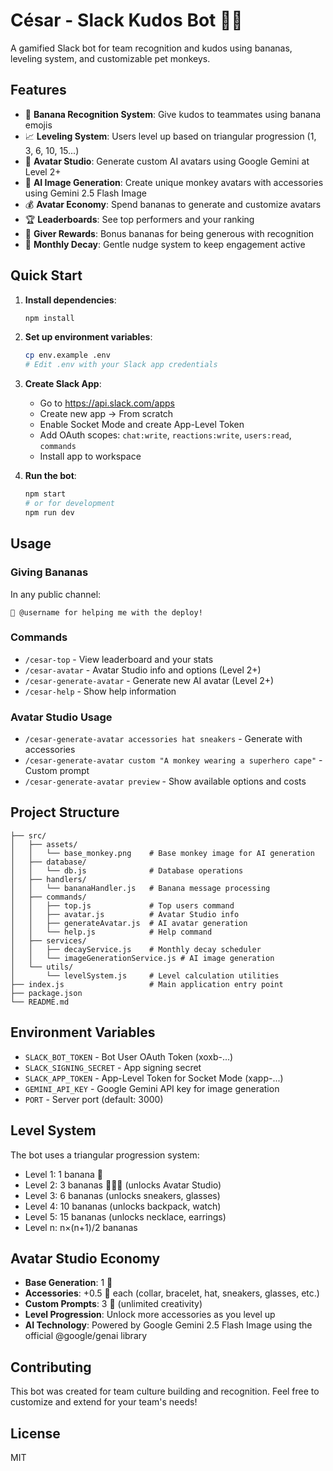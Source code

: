 # César - Slack Kudos Bot 🐒🍌

A gamified Slack bot for team recognition and kudos using bananas, leveling system, and customizable pet monkeys.

## Features

- 🍌 **Banana Recognition System**: Give kudos to teammates using banana emojis
- 📈 **Leveling System**: Users level up based on triangular progression (1, 3, 6, 10, 15...)
- 🎨 **Avatar Studio**: Generate custom AI avatars using Google Gemini at Level 2+
- 🤖 **AI Image Generation**: Create unique monkey avatars with accessories using Gemini 2.5 Flash Image
- 💰 **Avatar Economy**: Spend bananas to generate and customize avatars
- 🏆 **Leaderboards**: See top performers and your ranking
- 🎁 **Giver Rewards**: Bonus bananas for being generous with recognition
- 🔄 **Monthly Decay**: Gentle nudge system to keep engagement active

## Quick Start

1. **Install dependencies**:
   ```bash
   npm install
   ```

2. **Set up environment variables**:
   ```bash
   cp env.example .env
   # Edit .env with your Slack app credentials
   ```

3. **Create Slack App**:
   - Go to https://api.slack.com/apps
   - Create new app → From scratch
   - Enable Socket Mode and create App-Level Token
   - Add OAuth scopes: `chat:write`, `reactions:write`, `users:read`, `commands`
   - Install app to workspace

4. **Run the bot**:
   ```bash
   npm start
   # or for development
   npm run dev
   ```

## Usage

### Giving Bananas
In any public channel:
```
🍌 @username for helping me with the deploy!
```

### Commands
- `/cesar-top` - View leaderboard and your stats
- `/cesar-avatar` - Avatar Studio info and options (Level 2+)
- `/cesar-generate-avatar` - Generate new AI avatar (Level 2+)
- `/cesar-help` - Show help information

### Avatar Studio Usage
- `/cesar-generate-avatar accessories hat sneakers` - Generate with accessories
- `/cesar-generate-avatar custom "A monkey wearing a superhero cape"` - Custom prompt
- `/cesar-generate-avatar preview` - Show available options and costs

## Project Structure

```
├── src/
│   ├── assets/
│   │   └── base_monkey.png    # Base monkey image for AI generation
│   ├── database/
│   │   └── db.js              # Database operations
│   ├── handlers/
│   │   └── bananaHandler.js   # Banana message processing
│   ├── commands/
│   │   ├── top.js             # Top users command
│   │   ├── avatar.js          # Avatar Studio info
│   │   ├── generateAvatar.js  # AI avatar generation
│   │   └── help.js            # Help command
│   ├── services/
│   │   ├── decayService.js    # Monthly decay scheduler
│   │   └── imageGenerationService.js # AI image generation
│   └── utils/
│       └── levelSystem.js     # Level calculation utilities
├── index.js                   # Main application entry point
├── package.json
└── README.md
```

## Environment Variables

- `SLACK_BOT_TOKEN` - Bot User OAuth Token (xoxb-...)
- `SLACK_SIGNING_SECRET` - App signing secret
- `SLACK_APP_TOKEN` - App-Level Token for Socket Mode (xapp-...)
- `GEMINI_API_KEY` - Google Gemini API key for image generation
- `PORT` - Server port (default: 3000)

## Level System

The bot uses a triangular progression system:
- Level 1: 1 banana 🍌
- Level 2: 3 bananas 🍌🍌🍌 (unlocks Avatar Studio)
- Level 3: 6 bananas (unlocks sneakers, glasses)
- Level 4: 10 bananas (unlocks backpack, watch)
- Level 5: 15 bananas (unlocks necklace, earrings)
- Level n: n×(n+1)/2 bananas

## Avatar Studio Economy

- **Base Generation**: 1 🍌
- **Accessories**: +0.5 🍌 each (collar, bracelet, hat, sneakers, glasses, etc.)
- **Custom Prompts**: 3 🍌 (unlimited creativity)
- **Level Progression**: Unlock more accessories as you level up
- **AI Technology**: Powered by Google Gemini 2.5 Flash Image using the official @google/genai library

## Contributing

This bot was created for team culture building and recognition. Feel free to customize and extend for your team's needs!

## License

MIT
